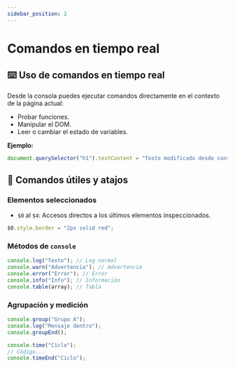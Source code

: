 ```yaml
---
sidebar_position: 2
---
```


# Comandos en tiempo real

## ⌨️ Uso de comandos en tiempo real

Desde la consola puedes ejecutar comandos directamente en el contexto de la página actual:

- Probar funciones.
- Manipular el DOM.
- Leer o cambiar el estado de variables.

**Ejemplo:**

```javascript
document.querySelector("h1").textContent = "Texto modificado desde consola";
```

## 🔧 Comandos útiles y atajos

### Elementos seleccionados

- `$0` al `$4`: Accesos directos a los últimos elementos inspeccionados.

```javascript
$0.style.border = "2px solid red";
```

### Métodos de `console`

```javascript
console.log("Texto"); // Log normal
console.warn("Advertencia"); // Advertencia
console.error("Error"); // Error
console.info("Info"); // Información
console.table(array); // Tabla
```

### Agrupación y medición

```javascript
console.group("Grupo A");
console.log("Mensaje dentro");
console.groupEnd();

console.time("Ciclo");
// Código...
console.timeEnd("Ciclo");
```
